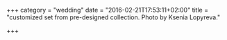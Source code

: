 +++
category = "wedding"
date = "2016-02-21T17:53:11+02:00"
title = "customized set from pre-designed collection. Photo by Ksenia Lopyreva."

+++
